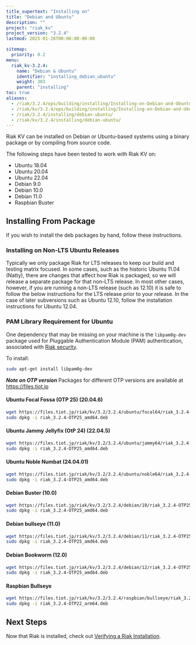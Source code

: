 ```yaml
---
title_supertext: "Installing on"
title: "Debian and Ubuntu"
description: ""
project: "riak_kv"
project_version: "3.2.4"
lastmod: 2025-01-26T00:00:00-00:00

sitemap:
  priority: 0.2
menu:
  riak_kv-3.2.4:
    name: "Debian & Ubuntu"
    identifier: "installing_debian_ubuntu"
    weight: 303
    parent: "installing"
toc: true
aliases:
  - /riak/3.2.4/ops/building/installing/Installing-on-Debian-and-Ubuntu
  - /riak/kv/3.2.4/ops/building/installing/Installing-on-Debian-and-Ubuntu
  - /riak/3.2.4/installing/debian-ubuntu/
  - /riak/kv/3.2.4/installing/debian-ubuntu/
---
```


[install source index]: {{<baseurl>}}riak/kv/3.2.4/setup/installing/source/
[security index]: {{<baseurl>}}riak/kv/3.2.4/using/security/
[install source erlang]: {{<baseurl>}}riak/kv/3.2.4/setup/installing/source/erlang
[install verify]: {{<baseurl>}}riak/kv/3.2.4/setup/installing/verify

Riak KV can be installed on Debian or Ubuntu-based systems using a binary
package or by compiling from source code.

The following steps have been tested to work with Riak KV on:

- Ubuntu 18.04
- Ubuntu 20.04
- Ubuntu 22.04
- Debian 9.0
- Debian 10.0
- Debian 11.0
- Raspbian Buster

## Installing From Package

If you wish to install the deb packages by hand, follow these
instructions.

### Installing on Non-LTS Ubuntu Releases

Typically we only package Riak for LTS releases to keep our build and
testing matrix focused.  In some cases, such as the historic Ubuntu 11.04 (Natty),
there are changes that affect how Riak is packaged, so we will release a
separate package for that non-LTS release. In most other cases, however,
if you are running a non-LTS release (such as 12.10) it is safe to
follow the below instructions for the LTS release prior to your release.
In the case of later subversions such as Ubuntu 12.10, follow the installation instructions for
Ubuntu 12.04.

### PAM Library Requirement for Ubuntu

One dependency that may be missing on your machine is the `libpam0g-dev`
package used for Pluggable Authentication Module (PAM) authentication,
associated with [Riak security][security index].

To install:

```bash
sudo apt-get install libpam0g-dev
```
***Note on OTP version***
Packages for different OTP versions are available at https://files.tiot.jp

#### Ubuntu Focal Fossa (OTP 25) (20.04.6)

```bash
wget https://files.tiot.jp/riak/kv/3.2/3.2.4/ubuntu/focal64/riak_3.2.4-OTP25_amd64.deb
sudo dpkg -i riak_3.2.4-OTP25_amd64.deb
```

#### Ubuntu Jammy Jellyfix (OtP 24) (22.04.5)

```bash
wget https://files.tiot.jp/riak/kv/3.2/3.2.4/ubuntu/jammy64/riak_3.2.4-OTP25_amd64.deb
sudo dpkg -i riak_3.2.4-OTP25_amd64.deb
```

#### Ubuntu Noble Numbat (24.04.01)

```bash
wget https://files.tiot.jp/riak/kv/3.2/3.2.4/ubuntu/noble64/riak_3.2.4-OTP25_amd64.deb
sudo dpkg -i riak_3.2.4-OTP25_amd64.deb
```

#### Debian Buster (10.0)

```bash
wget https://files.tiot.jp/riak/kv/3.2/3.2.4/debian/10/riak_3.2.4-OTP25_amd64.deb
sudo dpkg -i riak_3.2.4-OTP25_amd64.deb
```

#### Debian bullseye (11.0)

```bash
wget https://files.tiot.jp/riak/kv/3.2/3.2.4/debian/11/riak_3.2.4-OTP25_amd64.deb
sudo dpkg -i riak_3.2.4-OTP25_amd64.deb
```

#### Debian Bookworm (12.0)

```bash
wget https://files.tiot.jp/riak/kv/3.2/3.2.4/debian/12/riak_3.2.4-OTP25_amd64.deb
sudo dpkg -i riak_3.2.4-OTP25_amd64.deb
```

#### Raspbian Bullseye

```bash
wget https://files.tiot.jp/riak/kv/3.2/3.2.4/raspbian/bullseye/riak_3.2.4-OTP22_arm64.deb
sudo dpkg -i riak_3.2.4-OTP22_arm64.deb
```

## Next Steps

Now that Riak is installed, check out [Verifying a Riak Installation][install verify].

